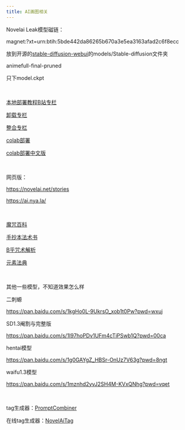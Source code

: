 ```yaml
---
title: AI画图相关
---
```


Novelai Leak模型磁链：

magnet:?xt=urn:btih:5bde442da86265b670a3e5ea3163afad2c6f8ecc

放到开源的[stable-diffusion-webui](https://github.com/AUTOMATIC1111/stable-diffusion-webui)的models/Stable-diffusion文件夹

animefull-final-pruned

只下model.ckpt

​    

[本地部署教程B站专栏](https://www.bilibili.com/read/cv18292916)

[卸载专栏](https://www.bilibili.com/read/cv19018316)

[整合专栏](https://www.bilibili.com/read/cv18996990)

[colab部署](https://colab.research.google.com/drive/1zuK0u8UW8IKMEvVNz7lU34Qph_gS14XD#scrollTo=OHCtG9MT0jLq)

[colab部署中文版](https://colab.research.google.com/drive/1jr2hwih87DSqixyNM_fmg5qWidUArCQP?usp=sharing)

​    

网页版：

https://novelai.net/stories

https://ai.nya.la/

​    

[魔咒百科](https://aitag.top/)

[手抄本法术书](https://docs.google.com/spreadsheets/d/14Gg1kIGWdZGXyCC8AgYVT0lqI6IivLzZOdIT3QMWwVI/htmlview?pru=AAABg_C29cU)

[B乎咒术解析](https://www.zhihu.com/question/558019952/answer/2710009035)

[元素法典](https://docs.qq.com/doc/DWHl3am5Zb05QbGVs)

​    

其他一些模型，不知道效果怎么样

二刺螈

https://pan.baidu.com/s/1kgHo0L-9UkrsO_xob1t0Pw?pwd=wxuj

SD1.3阉割与完整版

https://pan.baidu.com/s/1I97hoPDv1UFm4cTiPSwb1Q?pwd=00ca

hentai模型

https://pan.baidu.com/s/1g0GAYgZ_HBSr-OnUz7V63g?pwd=8ngt 

waifu1.3模型

https://pan.baidu.com/s/1mznhd2yvJ2SH4M-KVxQNhg?pwd=vqet

​    

tag生成器：[PromptCombiner](https://github.com/luzamm/PromptCombiner/releases)

在线tag生成器：[NovelAiTag](https://thereisnospon.github.io/NovelAiTag/)